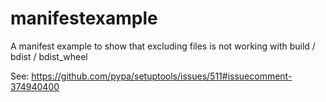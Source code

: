 # manifestexample
A manifest example to show that excluding files is not working with build / bdist / bdist_wheel

See: https://github.com/pypa/setuptools/issues/511#issuecomment-374940400
